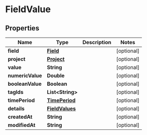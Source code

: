 
# FieldValue

## Properties
Name | Type | Description | Notes
------------ | ------------- | ------------- | -------------
**field** | [**Field**](Field.md) |  |  [optional]
**project** | [**Project**](Project.md) |  |  [optional]
**value** | **String** |  |  [optional]
**numericValue** | **Double** |  |  [optional]
**booleanValue** | **Boolean** |  |  [optional]
**tagIds** | **List&lt;String&gt;** |  |  [optional]
**timePeriod** | [**TimePeriod**](TimePeriod.md) |  |  [optional]
**details** | [**FieldValues**](FieldValues.md) |  |  [optional]
**createdAt** | **String** |  |  [optional]
**modifiedAt** | **String** |  |  [optional]



